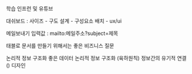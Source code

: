 학습
인프런 및 유튜브

대쉬보드 :
 사이즈 - 구도 설계 - 구성요소 배치 - ux/ui
 
메일보내기 입력값 : mailto:메일주소?subject=제목


태블로 문서를 만들기 위해서는
좋은 비즈니스 질문

논리적 정보 구조화
좋은 데이터
논리적 정보 구조화 (육하원칙)
정보간의 유기적 연결 ()
디자인
